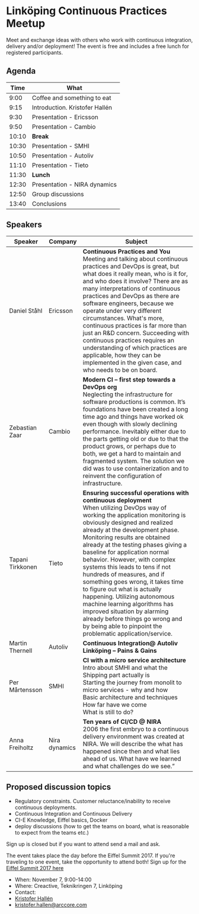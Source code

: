 # Linköping Continuous Practices Meetup

Meet and exchange ideas with others who work with continuous integration, delivery and/or deployment!
The event is free and includes a free lunch for registered participants.



## Agenda

Time | What
------------- | ------------- 
9:00 | Coffee and something to eat
9:15 | Introduction. Kristofer Hallén
9:30 | Presentation - Ericsson
9:50 | Presentation - Cambio
10:10 | **Break**
10:30 | Presentation - SMHI
10:50 | Presentation - Autoliv
11:10 | Presentation - Tieto
11:30 | **Lunch**
12:30 | Presentation - NIRA dynamics
12:50 | Group discussions
13:40 | Conclusions

## Speakers

Speaker | Company | Subject 
------------ | ------------- | -------------
Daniel Ståhl | Ericsson | **Continuous Practices and You**<br> Meeting and talking about continuous practices and DevOps is great, but what does it really mean, who is it for, and who does it involve? There are as many interpretations of continuous practices and DevOps as there are software engineers, because we operate under very different circumstances. What's more, continuous practices is far more than just an R&D concern. Succeeding with continuous practices requires an understanding of which practices are applicable, how they can be implemented in the given case, and who needs to be on board.
Zebastian Zaar | Cambio | **Modern CI – first step towards a DevOps org**<br> Neglecting the infrastructure for software productions is common. It’s foundations have been created a long time ago and things have worked ok even though with slowly declining performance. Inevitably either due to the parts getting old or due to that the product grows, or perhaps due to both, we get a hard to maintain and fragmented system. The solution we did was to use containerization and to reinvent the configuration of infrastructure. 
Tapani Tirkkonen | Tieto | **Ensuring successful operations with continuous deployment**<br> When utilizing DevOps way of working the application monitoring is obviously designed and realized already at the development phase. Monitoring results are obtained already at the testing phases giving a baseline for application normal behavior. However, with complex systems this leads to tens if not hundreds of measures, and if something goes wrong, it takes time to figure out what is actually happening. Utilizing autonomous machine learning algorithms has improved situation by alarming already before things go wrong and by being able to pinpoint the problematic application/service.
Martin Thernell | Autoliv | **Continuous Integration@ Autoliv Linköping – Pains & Gains**
Per Mårtensson | SMHI | **CI with a micro service architecture**<br> Intro about SMHI and what the Shipping part actually is<br>Starting the journey from monolit to micro services - why and how<br>Basic architecture and techniques<br>How far have we come<br>What is still to do? 
Anna Freiholtz | Nira dynamics | **Ten years of CI/CD @ NIRA**<br> 2006 the first embryo to a continuous delivery environment was created at NIRA. We will describe the what has happened since then and what lies ahead of us. What have we learned and what challenges do we see.”


## Proposed discussion topics

* Regulatory constraints. Customer reluctance/inability to receive continuous deployments.
* Continuous Integration and Continuous Delivery
* CI-E Knowledge, Eiffel basics, Docker
* deploy discussions (how to get the teams on board, what is reasonable to expect from the teams etc.) 





Sign up is closed but if you want to attend send a mail and ask.

The event takes place the day before the Eiffel Summit 2017. If you're traveling to one event, take the opportunity to attend both! Sign up for the [Eiffel Summit 2017 here](https://goo.gl/forms/MDw3q2oq6SUTCOnD3)

* When: November 7, 9:00-14:00
* Where: Creactive, Teknikringen 7, Linköping
* Contact: 
* [Kristofer Hallén](https://www.linkedin.com/in/kristoferhallen/)
* kristofer.hallen@arccore.com

